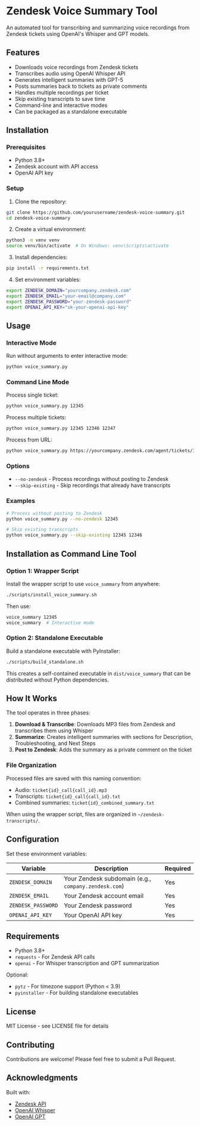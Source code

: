 # Zendesk Voice Summary Tool

An automated tool for transcribing and summarizing voice recordings from Zendesk tickets using OpenAI's Whisper and GPT models.

## Features

- Downloads voice recordings from Zendesk tickets
- Transcribes audio using OpenAI Whisper API
- Generates intelligent summaries with GPT-5
- Posts summaries back to tickets as private comments
- Handles multiple recordings per ticket
- Skip existing transcripts to save time
- Command-line and interactive modes
- Can be packaged as a standalone executable

## Installation

### Prerequisites

- Python 3.8+
- Zendesk account with API access
- OpenAI API key

### Setup

1. Clone the repository:
```bash
git clone https://github.com/yourusername/zendesk-voice-summary.git
cd zendesk-voice-summary
```

2. Create a virtual environment:
```bash
python3 -m venv venv
source venv/bin/activate  # On Windows: venv\Scripts\activate
```

3. Install dependencies:
```bash
pip install -r requirements.txt
```

4. Set environment variables:
```bash
export ZENDESK_DOMAIN="yourcompany.zendesk.com"
export ZENDESK_EMAIL="your-email@company.com"
export ZENDESK_PASSWORD="your-zendesk-password"
export OPENAI_API_KEY="sk-your-openai-api-key"
```

## Usage

### Interactive Mode

Run without arguments to enter interactive mode:
```bash
python voice_summary.py
```

### Command Line Mode

Process single ticket:
```bash
python voice_summary.py 12345
```

Process multiple tickets:
```bash
python voice_summary.py 12345 12346 12347
```

Process from URL:
```bash
python voice_summary.py https://yourcompany.zendesk.com/agent/tickets/12345
```

### Options

- `--no-zendesk` - Process recordings without posting to Zendesk
- `--skip-existing` - Skip recordings that already have transcripts

### Examples

```bash
# Process without posting to Zendesk
python voice_summary.py --no-zendesk 12345

# Skip existing transcripts
python voice_summary.py --skip-existing 12345 12346
```

## Installation as Command Line Tool

### Option 1: Wrapper Script

Install the wrapper script to use `voice_summary` from anywhere:

```bash
./scripts/install_voice_summary.sh
```

Then use:
```bash
voice_summary 12345
voice_summary  # Interactive mode
```

### Option 2: Standalone Executable

Build a standalone executable with PyInstaller:

```bash
./scripts/build_standalone.sh
```

This creates a self-contained executable in `dist/voice_summary` that can be distributed without Python dependencies.

## How It Works

The tool operates in three phases:

1. **Download & Transcribe**: Downloads MP3 files from Zendesk and transcribes them using Whisper
2. **Summarize**: Creates intelligent summaries with sections for Description, Troubleshooting, and Next Steps
3. **Post to Zendesk**: Adds the summary as a private comment on the ticket

### File Organization

Processed files are saved with this naming convention:
- Audio: `ticket{id}_call{call_id}.mp3`
- Transcripts: `ticket{id}_call{call_id}.txt`
- Combined summaries: `ticket{id}_combined_summary.txt`

When using the wrapper script, files are organized in `~/zendesk-transcripts/`.

## Configuration

Set these environment variables:

| Variable | Description | Required |
|----------|-------------|----------|
| `ZENDESK_DOMAIN` | Your Zendesk subdomain (e.g., `company.zendesk.com`) | Yes |
| `ZENDESK_EMAIL` | Your Zendesk account email | Yes |
| `ZENDESK_PASSWORD` | Your Zendesk password | Yes |
| `OPENAI_API_KEY` | Your OpenAI API key | Yes |

## Requirements

- Python 3.8+
- `requests` - For Zendesk API calls
- `openai` - For Whisper transcription and GPT summarization

Optional:
- `pytz` - For timezone support (Python < 3.9)
- `pyinstaller` - For building standalone executables

## License

MIT License - see LICENSE file for details

## Contributing

Contributions are welcome! Please feel free to submit a Pull Request.

## Acknowledgments

Built with:
- [Zendesk API](https://developer.zendesk.com/api-reference)
- [OpenAI Whisper](https://platform.openai.com/docs/guides/speech-to-text)
- [OpenAI GPT](https://platform.openai.com/docs/guides/text-generation)